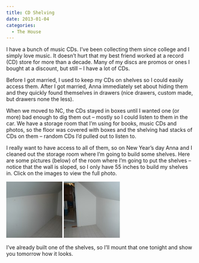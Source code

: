 ```yaml
---
title: CD Shelving
date: 2013-01-04
categories: 
  - The House
---
```


I have a bunch of music CDs. I’ve been collecting them since college and I simply love music. It doesn’t hurt that my best friend worked at a record (CD) store for more than a decade. Many of my discs are promos or ones I bought at a discount, but still – I have a lot of CDs.

Before I got married, I used to keep my CDs on shelves so I could easily access them. After I got married, Anna immediately set about hiding them and they quickly found themselves in drawers (nice drawers, custom made, but drawers none the less).

When we moved to NC, the CDs stayed in boxes until I wanted one (or more) bad enough to dig them out – mostly so I could listen to them in the car. We have a storage room that I’m using for books, music CDs and photos, so the floor was covered with boxes and the shelving had stacks of CDs on them – random CDs I’d pulled out to listen to.

I really want to have access to all of them, so on New Year’s day Anna and I cleaned out the storage room where I’m going to build some shelves. Here are some pictures (below) of the room where I’m going to put the shelves – notice that the wall is sloped, so I only have 55 inches to build my shelves in. Click on the images to view the full photo.

[![CD Shelving before 2](images/CD-Shelving-before-2-150x150.jpg)](http://www.thewargos.com/wp-content/uploads/2013/01/CD-Shelving-before-2.jpg) [![CD Shelving before 1](images/CD-Shelving-before-1-150x150.jpg)](http://www.thewargos.com/wp-content/uploads/2013/01/CD-Shelving-before-1.jpg)

I’ve already built one of the shelves, so I’ll mount that one tonight and show you tomorrow how it looks.
